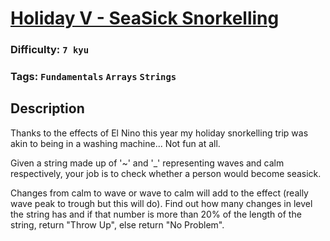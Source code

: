 # [Holiday V - SeaSick Snorkelling](https://www.codewars.com/kata/57e90bcc97a0592126000064)

### Difficulty: `7 kyu`

### Tags: `Fundamentals` `Arrays` `Strings`

## Description

Thanks to the effects of El Nino this year my holiday snorkelling trip was akin to being in a washing machine... Not fun at all.

Given a string made up of '~' and '_' representing waves and calm respectively, your job is to check whether a person would become seasick.

Changes from calm to wave or wave to calm will add to the effect (really wave peak to trough but this will do). Find out how many changes in level the string has and if that number is more than 20% of the length of the string, return "Throw Up", else return "No Problem".

